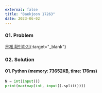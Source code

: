 ```yaml
---
external: false
title: "Baekjoon 17263"
date: 2023-06-02
---
```


### 01. Problem

[문제 확인하기](https://www.acmicpc.net/problem/17263){:target="_blank"}

### 02. Solution

#### 01. Python (memory: 73652KB, time: 176ms)

```Python
N = int(input())
print(max(map(int, input().split())))
```
